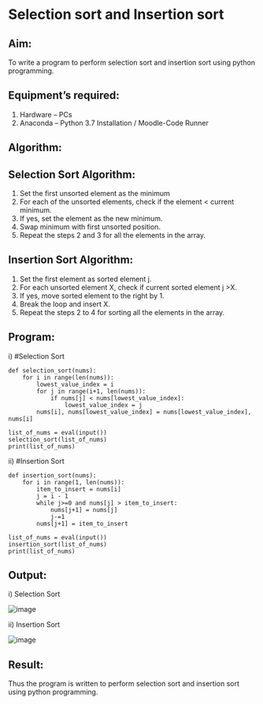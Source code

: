 # Selection sort and Insertion sort
## Aim:
To write a program to perform selection sort and insertion sort using python programming.
## Equipment’s required:
1.	Hardware – PCs
2.	Anaconda – Python 3.7 Installation / Moodle-Code Runner
## Algorithm:
## Selection Sort Algorithm:
1.	Set the first unsorted element as the minimum
2.	For each of the unsorted elements, check if the element < current minimum.
3.	If yes, set the element as the new minimum.
4.	Swap minimum with first unsorted position.
5.	Repeat the steps 2 and 3 for all the elements in the array.
## Insertion Sort Algorithm:
1.	Set the first element as sorted element j.
2.	For each unsorted element X, check if current sorted element j >X.
3.	If yes, move sorted element to the right by 1.
4.	Break the loop and insert X.
5.	Repeat the steps 2 to 4 for sorting all the elements in the array.
## Program:
i)	#Selection Sort
```
def selection_sort(nums):
    for i in range(len(nums)):
        lowest_value_index = i
        for j in range(i+1, len(nums)):
            if nums[j] < nums[lowest_value_index]:
                lowest_value_index = j
        nums[i], nums[lowest_value_index] = nums[lowest_value_index], nums[i]
    
list_of_nums = eval(input())
selection_sort(list_of_nums)
print(list_of_nums)
```
ii)	#Insertion Sort
```
def insertion_sort(nums):
    for i in range(1, len(nums)):
        item_to_insert = nums[i]
        j = i - 1
        while j>=0 and nums[j] > item_to_insert:
            nums[j+1] = nums[j]
            j-=1
        nums[j+1] = item_to_insert
    
list_of_nums = eval(input())
insertion_sort(list_of_nums)
print(list_of_nums)
```

## Output:
i)	Selection Sort

![image](https://github.com/Aswinth21/Sorting-Algorithm/assets/120236638/9bc94aa1-f440-4f30-b02b-118b4b98e4af)

ii)	Insertion Sort

![image](https://github.com/Aswinth21/Sorting-Algorithm/assets/120236638/27c5301e-b93e-48ad-b8d0-b4fe1c5efbce)


## Result:
Thus the program is written to perform selection sort and insertion sort using python programming.

